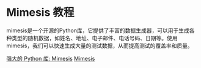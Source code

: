 # Mimesis 教程

<show-structure depth="2"/>

mimesis是一个开源的Python库，它提供了丰富的数据生成器，可以用于生成各种类型的随机数据，如姓名、地址、电子邮件、电话号码、日期等。使用mimesis，我们可以快速生成大量的测试数据，从而提高测试的覆盖率和质量。


<seealso>
<category ref="ref_docs">
    <a href="https://mp.weixin.qq.com/s/KFtUVaCaY5SGovuRrtOXuQ">强大的 Python 库: Mimesis</a>
</category>
<category ref="ref_github">
    <a href="https://github.com/lk-geimfari/mimesis">Mimesis</a>
</category>
<category ref="ref_issues"></category>
<category ref="ref_hf"></category>
<category ref="ref_ms"></category>
</seealso>